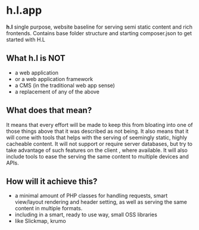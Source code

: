 # h.l.app

**h.l** single purpose, website baseline for serving semi static content and 
rich frontends.
Contains base folder structure and starting composer.json to get started with H.L 

## What h.l is NOT
  * a web application
  * or a web application framework
  * a CMS (in the traditional web app sense)
  * a replacement of any of the above

## What does that mean?

It means that every effort will be made to keep this from bloating into one of
those things above that it was described as not being. It also means that it
will come with tools that helps with the serving of seemingly static, highly
cacheable content. It will not support or require server databases, but try to
take advantage of such features on the client , where available. It will also
include tools to ease the serving the same content to multiple devices and APIs.

## How will it achieve this?

  * a minimal amount of PHP classes for handling requests, smart view/layout rendering and header setting, as well as serving the same content in multiple formats.
  * including in a smart, ready to use way, small OSS libraries 
  * like Slickmap, krumo
